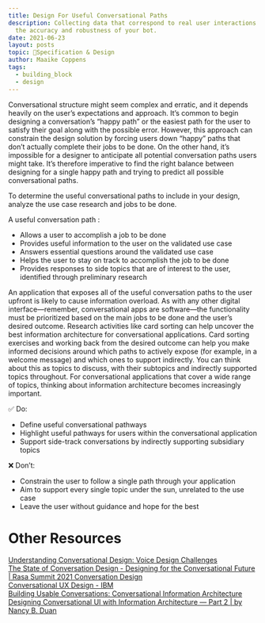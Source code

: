```yaml
---
title: Design For Useful Conversational Paths
description: Collecting data that correspond to real user interactions improve
  the accuracy and robustness of your bot.
date: 2021-06-23
layout: posts
topic: 📐Specification & Design
author: Maaike Coppens
tags:
  - building_block
  - design
---
```

Conversational structure might seem complex and erratic, and it depends heavily on the user’s expectations and approach. It’s common to begin designing a conversation’s “happy path” or the easiest path for the user to satisfy their goal along with the possible error. However, this approach can constrain the design solution by forcing users down “happy” paths that don’t actually complete their jobs to be done. On the other hand, it’s impossible for a designer to anticipate all potential conversation paths users might take.  It’s therefore imperative to find the right balance between designing for a single happy path and trying to predict all possible conversational paths.

To determine the useful conversational paths to include in your  design, analyze the use case research and jobs to be done. 

A useful conversation path :

* Allows a user to accomplish a job to be done
* Provides useful information to the user on the validated use case
* Answers essential questions around the validated use case
* Helps the user to stay on track to accomplish the job to be done
* Provides responses to side topics that are of interest to the user, identified through preliminary research

An application that exposes all of the useful conversation paths to the user upfront  is likely to cause information overload. As with any other digital interface—remember, conversational apps are software—the functionality must be prioritized based on the main jobs to be done and the user’s desired outcome. Research activities like card sorting can help uncover the best information architecture for  conversational applications. Card sorting exercises and working back from the desired outcome can help you make informed decisions around which paths to actively expose (for example, in a welcome message) and which ones to support indirectly. You can think about this as topics to discuss, with their subtopics and indirectly supported topics throughout. For conversational applications that cover a wide range of topics, thinking about information architecture becomes increasingly important.

✅ Do:  

* Define useful conversational pathways
* Highlight useful pathways for users within the conversational application
* Support side-track conversations by indirectly supporting subsidiary topics

 ❌ Don’t:  

* Constrain the user to follow a single path through your application
* Aim to support every single topic under the sun, unrelated to the use case
* Leave the user without guidance and hope for the best

# Other Resources

[Understanding Conversational Design: Voice Design Challenges](https://developer.amazon.com/en-US/alexa/alexa-skills-kit/get-deeper/tutorials-code-samples/build-multi-turn-skills-with-alexa-conversations/module-1)\
[The State of Conversation Design - Designing for the Conversational Future | Rasa Summit 2021
Conversation Design](https://www.youtube.com/watch?v=usr-klyQjyM)\
[Conversational UX Design - IBM](https://researcher.watson.ibm.com/researcher/view_group.php?id=8426)\
[Building Usable Conversations: Conversational Information Architecture](https://dev.acquia.com/blog/building-usable-conversations-conversational-information-architecture)\
[Designing Conversational UI with Information Architecture — Part 2 | by Nancy B. Duan](https://chatbotsmagazine.com/designing-conversational-ui-with-information-architecture-part-2-f636dea4cbd0#.lm9dqiq0n)